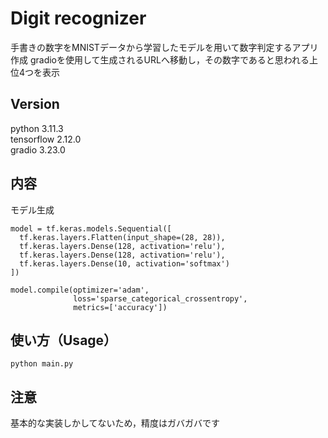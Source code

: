 # Digit recognizer
手書きの数字をMNISTデータから学習したモデルを用いて数字判定するアプリ作成
gradioを使用して生成されるURLへ移動し，その数字であると思われる上位4つを表示

## Version
python 3.11.3  
tensorflow 2.12.0  
gradio 3.23.0  

## 内容
モデル生成
```
model = tf.keras.models.Sequential([
  tf.keras.layers.Flatten(input_shape=(28, 28)),
  tf.keras.layers.Dense(128, activation='relu'),
  tf.keras.layers.Dense(128, activation='relu'),
  tf.keras.layers.Dense(10, activation='softmax')
])
```

```
model.compile(optimizer='adam',
              loss='sparse_categorical_crossentropy',
              metrics=['accuracy'])
```

## 使い方（Usage）
``` 
python main.py
``` 

## 注意
基本的な実装しかしてないため，精度はガバガバです
